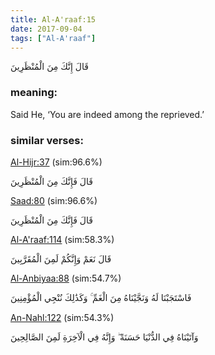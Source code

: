 ```yaml
---
title: Al-A'raaf:15
date: 2017-09-04
tags: ["Al-A'raaf"]
---
```

قَالَ إِنَّكَ مِنَ الْمُنْظَرِينَ
### meaning: 
Said He, ‘You are indeed among the reprieved.’
### similar verses: 

[Al-Hijr:37](/15/37) (sim:96.6%)

قَالَ فَإِنَّكَ مِنَ الْمُنْظَرِينَ

[Saad:80](/38/80) (sim:96.6%)

قَالَ فَإِنَّكَ مِنَ الْمُنْظَرِينَ

[Al-A'raaf:114](/7/114) (sim:58.3%)

قَالَ نَعَمْ وَإِنَّكُمْ لَمِنَ الْمُقَرَّبِينَ

[Al-Anbiyaa:88](/21/88) (sim:54.7%)

فَاسْتَجَبْنَا لَهُ وَنَجَّيْنَاهُ مِنَ الْغَمِّ ۚ وَكَذَٰلِكَ نُنْجِي الْمُؤْمِنِينَ

[An-Nahl:122](/16/122) (sim:54.3%)

وَآتَيْنَاهُ فِي الدُّنْيَا حَسَنَةً ۖ وَإِنَّهُ فِي الْآخِرَةِ لَمِنَ الصَّالِحِينَ
